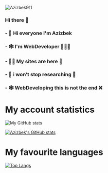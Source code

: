<p align="left"> <img src="https://komarev.com/ghpvc/?username=Azizbek911&label=Profile%20views&color=0e75b6&style=flat" alt="Azizbek911" /> </p>


### Hi there 👋
### - 👋  Hi everyone I'm Azizbek
### - 🕸  I'm WebDeveloper 👨🏻‍💻
### - 👍🏻 My sites are here 👀 
### - 🛑 i won’t stop researching 🛑 
### - 🕸  WebDeveloping this is not the end ❌




<!--
**Azizbek911/azizbek911** is a ✨ _special_ ✨ repository because its `README.md` (this file) appears on your GitHub profile.

Here are some ideas to get you started:

-->
# My account statistics 

![My GitHub stats](https://github-readme-stats.vercel.app/api?username=azizbek911&show_icons=true&theme=dracula)


[![Azizbek's GitHub stats](https://github-readme-stats.vercel.app/api?username=azizbek911)](https://github.com/azizbek911/github-readme-stats)


# My favourite languages

[![Top Langs](https://github-readme-stats.vercel.app/api/top-langs/?username=azizbek911)](https://github.com/anuraghazra/github-readme-stats)
